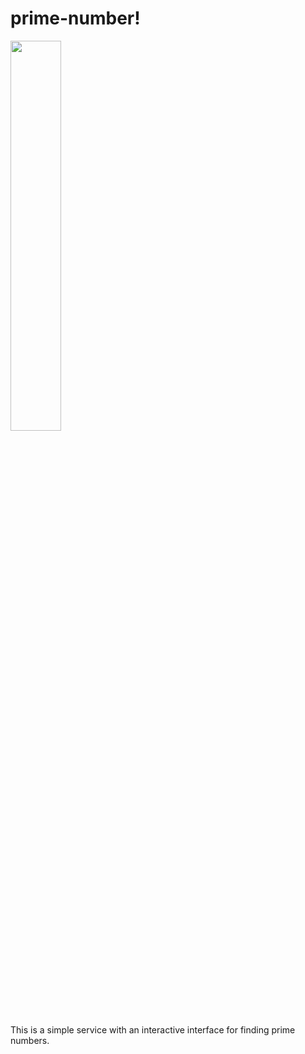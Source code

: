 # prime-number!
<img src="https://user-images.githubusercontent.com/119595939/210851202-2e6e103f-d513-43dc-aebe-ac2a2bf25d81.JPG" width=40% height=40%>


This is a simple service with an interactive interface for finding prime numbers.
